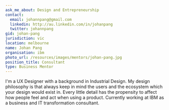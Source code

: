 ```yaml
---
ask_me_about: Design and Entrepreneurship
contact:
  email: johannpang@gmail.com
  linkedin: http://au.linkedin.com/in/johanpang
  twitter: johannpang
gid: johan-pang
jurisdiction: vic
location: melbourne
name: Johan Pang
organisation: ibm
photo_url: /resources/images/mentors/johan-pang.jpg
position_title: Consultant
type: Business Mentor
---
```


I'm a UX Designer with a background in Industrial Design. My design philosophy is that always keep in mind the users and the ecosystem which your design would exist in. Every little detail has the propensity to affect how people feel and act when using a product. Currently working at IBM as a business and IT transformation consultant.